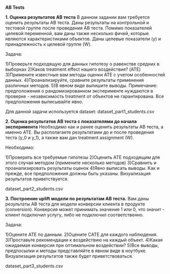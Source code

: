 **AB Tests**

**1. Оценка результатов AB теста**
В данном задании вам требуется оценить результаты AB теста. Даны результаты на контрольной и тестовой группе после проведения AB теста. Помимо показателей целевой переменной, вам даны также несколько фичей, которые являются характеристиками объектов. Даны целевые показатели (y) и принадлежность к целевой группе (W).

Задача:

1)Проверьте подходящую для данных гипотезу о равенстве средних в выборках
2)Каков treatment effect нашего воздействия? (ATE)
3)Примените известные вам методы оценки ATE с учетом особенностей данных.
4)Проанализируйте, сравните результаты применения различных методов.
5)В явном виде выпишите выводы.
Примечание: предположения о рандомизированном эксперименте нуждаются в проверке - независимость treatment от объектов не гарантирована. Все предположения выписывайте явно.

Для данной задачи используется dataset: dataset_part1_students.csv

**2. Оценка результатов AB теста с показателями до начала эксперимента**
Необходимо как и ранее оценить результаты AB теста, а именно ATE. Вы располагаете результатами до и после проведения теста (y_0 и y_1), а также вам дан treatment assignment (W).

Необходимо:

1)Проверить все требуемые гипотезы
2)Оценить ATE подходящим для этого случая методом (примените несколько методов)
3)Сравнить и проанализировать результаты оценок
4)Явно выписать выводы.
Как и прежде, все предположения должны быть указаны. Визуализация результатов приветствуется.

dataset_part2_students.csv

**3. Построение uplift модели по результатам AB теста.**
Вам даны результаты AB теста для модели конверсии клиента в продукте (conversion). Конверсия может принимать значения 1 или 0, что значит - клиент подключил услугу, либо не подключил соответственно.

Задача:

1)Оцените ATE по данным.
2)Оцените CATE для каждого наблюдения.
3)Проставьте рекомендации к воздействию на каждый объект.
4)Какая ожидаемая конверсия при оптимальном воздействии?
5)Все выводы, предпосылки и методы представляйте в явном виде в ноутбуке.
Визуализация результатов также будет приветствоваться.

dataset_part3_students.csv
